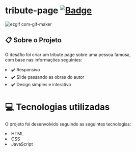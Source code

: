 # tribute-page [![ Badge](https://img.shields.io/badge/-Test_the_project_by_clicking_here-gray?style=flat-square&logo=&logoColor=white&link=https://https://https://https://BeatrizFernandess.github.io/Churrascometro/)](https://beadevbr.github.io/Churrascometro/)

![ezgif com-gif-maker](https://user-images.githubusercontent.com/80279567/160126574-62d6e22f-47f4-4b3a-943a-b70c73d78985.gif)

## 📋 Sobre o Projeto
O desáfio foi criar um tribute page sobre uma pessoa famosa,<br/>
com base nas informações seguintes:<br/>
<li>✔️ Responsivo
<li>✔️ Slide passando as obras do autor
<li>✔️ Design simples e interativo

# 💻 Tecnologias utilizadas
O projeto foi desenvolvido seguindo as seguintes tecnologias:

<li>HTML
<li>CSS
<li>JavaScript



